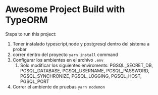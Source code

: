 # Awesome Project Build with TypeORM

Steps to run this project:

1. Tener instalado typescript,node y postgresql dentro del sistema a probar 
2. correr dentro del proyecto `yarn install` command
2. Configurar los ambientes en el archivo `.env`
   1. Solo modificar los siguientes enviroments:
      PGSQL_SECRET_DB,
      PGSQL_DATABASE,
      PGSQL_USERNAME,
      PGSQL_PASSWORD,
      PGSQL_SYNCHRONIZE,
      PGSQL_LOGGING,
      PGSQL_HOST,
      PGSQL_PORT
3. Correr el ambiente de pruebas `yarn nodemon`
